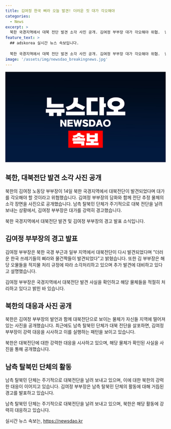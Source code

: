 ```yaml
---
title: 김여정 한국 삐라 오늘 발견! 더러운 짓 대가 각오해야
categories:
  - News
excerpt: >
  북한 국경지역에서 대북 전단 발견 소각 사진 공개. 김여정 부부장 대가 각오해야 위협.  남측 탈북민 단체 대북 전단 살포에 강력 대응. 김 부부장은 한국 쓰레기들은 자국민들로부터 더 거센 비난 받게 될 것이라며 우리의 대응방침에 대해 충분히 소개했다고 전했다. 이에 대한 북한의 대응은 대북 전단으로 추정되는 물체가 자국 지역에 떨어져 있는 사진을 공개하는 것이었다. 최근 북한은 남측 탈북민 단체의 대북 전단에 오물 풍선을 보내는 것에 강력히 대응하고 있다.
feature_text: >
  ## adskorea 실시간 뉴스 속보입니다.

  북한 국경지역에서 대북 전단 발견 소각 사진 공개. 김여정 부부장 대가 각오해야 위협.  남측 탈북민 단체 대북 전단 살포에 강력 대응. 김 부부장은 한국 쓰레기들은 자국민들로부터 더 거센 비난 받게 될 것이라며 우리의 대응방침에 대해 충분히 소개했다고 전했다. 이에 대한 북한의 대응은 대북 전단으로 추정되는 물체가 자국 지역에 떨어져 있는 사진을 공개하는 것이었다. 최근 북한은 남측 탈북민 단체의 대북 전단에 오물 풍선을 보내는 것에 강력히 대응하고 있다.
image: '/assets/img/newsdao_breakingnews.jpg'
---
```


<p><img src="/assets/img/newsdao_breakingnews.jpg" alt="adskorea 속보" /></p>

<h2 data-ke-size="size26">북한, 대북전단 발견 소각 사진 공개</h2>

<p>북한의 김여정 노동당 부부장이 14일 북한 국경지역에서 대북전단이 발견되었다며 대가를 각오해야 할 것이라고 위협했습니다. 김여정 부부장의 담화와 함께 전단 추정 물체의 소각 장면을 사진으로 공개했습니다. 남측 탈북민 단체가 주기적으로 대북 전단을 날려 보내는 상황에서, 김여정 부부장은 대가를 강력히 경고했습니다.</p>

<p data-ke-size="size16">북한 국경지역에서 대북전단 발견 및 김여정 부부장의 경고 발표 소식입니다.</p>

<h2 data-ke-size="size24">김여정 부부장의 경고 발표</h2>

<p>김여정 부부장은 북한 국경 부근과 일부 지역에서 대북전단이 다시 발견되었다며 "더러운 한국 쓰레기들의 삐라와 물건짝들이 발견되었다"고 밝혔습니다. 또한 김 부부장은 해당 오물들을 적지물 처리 규정에 따라 소각처리하고 있으며 추가 발견에 대비하고 있다고 설명했습니다.</p>

<p data-ke-size="size16">김여정 부부장은 국경지역에서 대북전단 발견 사실을 확인하고 해당 물체들을 적절히 처리하고 있다고 밝힌 바 있습니다.</p>

<h2 data-ke-size="size24">북한의 대응과 사진 공개</h2>

<p>북한은 김여정 부부장의 발언과 함께 대북전단으로 보이는 물체가 자신들 지역에 떨어져 있는 사진을 공개했습니다. 최근에도 남측 탈북민 단체가 대북 전단을 살포하면, 김여정 부부장이 강력 대응을 시사하고 이를 실행하는 패턴을 보이고 있습니다.</p>

<p data-ke-size="size16">북한은 대북전단에 대한 강력한 대응을 시사하고 있으며, 해당 물체가 확인된 사실을 사진을 통해 공개했습니다.</p>

<h2 data-ke-size="size24">남측 탈북민 단체의 활동</h2>

<p>남측 탈북민 단체는 주기적으로 대북전단을 날려 보내고 있으며, 이에 대한 북한의 강력한 대응이 이어지고 있습니다. 김여정 부부장은 남측 탈북민 단체의 활동에 대해 거듭된 경고를 발표하고 있습니다.</p>

<p data-ke-size="size16">남측 탈북민 단체는 주기적으로 대북전단을 날려 보내고 있으며, 북한은 해당 활동에 강력히 대응하고 있습니다.</p>
실시간 뉴스 속보는, <a href="https://newsdao.kr" rel="dofollow">https://newsdao.kr</a>


